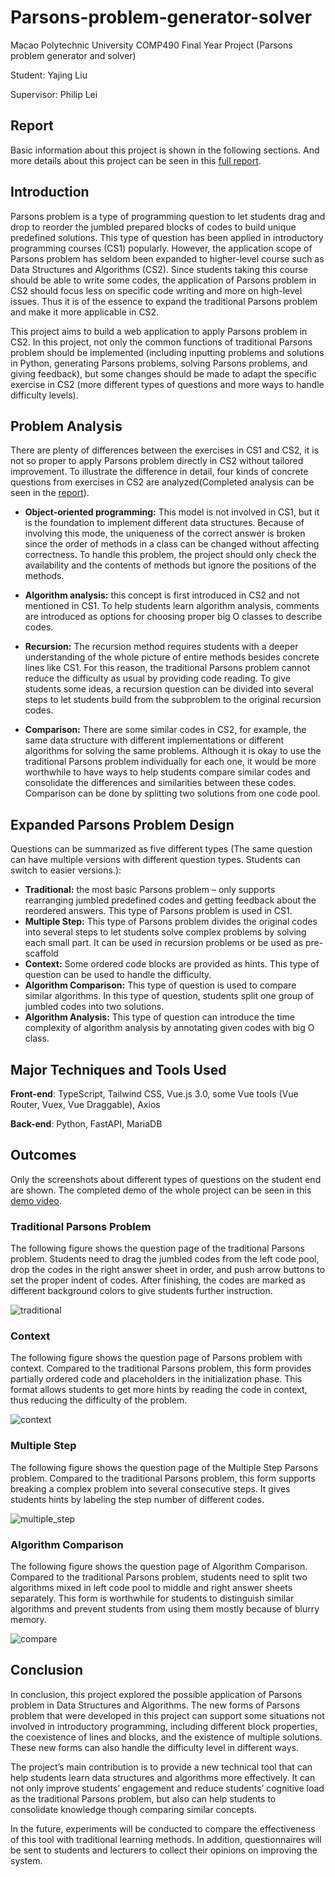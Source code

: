 # Parsons-problem-generator-solver

Macao Polytechnic University COMP490 Final Year Project (Parsons problem generator and solver)

Student: Yajing Liu

Supervisor: Philip Lei

## Report

Basic information about this project is shown in the following sections. And more details about this project can be seen in this [full report](https://github.com/YajingLiu2357/Parsons-problem-generator-solver/blob/main/document/P1908345_Jane_Final%20Report.docx).

## Introduction

Parsons problem is a type of programming question to let students drag and drop to reorder the jumbled prepared blocks of codes to build unique predefined solutions. This type of question has been applied in introductory programming courses (CS1) popularly. However, the application scope of Parsons problem has seldom been expanded to higher-level course such as Data Structures and Algorithms (CS2). Since students taking this course should be able to write some codes, the application of Parsons problem in CS2 should focus less on specific code writing and more on high-level issues. Thus it is of the essence to expand the traditional Parsons problem and make it more applicable in CS2.

This project aims to build a web application to apply Parsons problem in CS2. In this project, not only the common functions of traditional Parsons problem should be implemented (including inputting problems and solutions in Python, generating Parsons problems, solving Parsons problems, and giving feedback), but some changes should be made to adapt the specific exercise in CS2 (more different types of questions and more ways to handle difficulty levels).

## Problem Analysis

There are plenty of differences between the exercises in CS1 and CS2, it is not so proper to apply Parsons problem directly in CS2 without tailored improvement. To illustrate the difference in detail, four kinds of concrete questions from exercises in CS2 are analyzed(Completed analysis can be seen in the [report](https://github.com/YajingLiu2357/Parsons-problem-generator-solver/blob/main/document/P1908345_Jane_Final%20Report.docx)).

- **Object-oriented programming:** This model is not involved in CS1, but it is the foundation to implement different data structures. Because of involving this mode, the uniqueness of the correct answer is broken since the order of methods in a class can be changed without affecting correctness. To handle this problem, the project should only check the availability and the contents of methods but ignore the positions of the methods.

- **Algorithm analysis:** this concept is first introduced in CS2 and not mentioned in CS1. To help students learn algorithm analysis, comments are introduced as options for choosing proper big O classes to describe codes.
- **Recursion:** The recursion method requires students with a deeper understanding of the whole picture of entire methods besides concrete lines like CS1. For this reason, the traditional Parsons problem cannot reduce the difficulty as usual by providing code reading. To give students some ideas, a recursion question can be divided into several steps to let students build from the subproblem to the original recursion codes.
- **Comparison:** There are some similar codes in CS2, for example, the same data structure with different implementations or different algorithms for solving the same problems. Although it is okay to use the traditional Parsons problem individually for each one, it would be more worthwhile to have ways to help students compare similar codes and consolidate the differences and similarities between these codes. Comparison can be done by splitting two solutions from one code pool.

## Expanded Parsons Problem Design

Questions can be summarized as five different types (The same question can have multiple versions with different question types. Students can switch to easier versions.):

- **Traditional:** the most basic Parsons problem – only supports rearranging jumbled predefined codes and getting feedback about the reordered answers. This type of Parsons problem is used in CS1.
- **Multiple Step:** This type of Parsons problem divides the original codes into several steps to let students solve complex problems by solving each small part. It can be used in recursion problems or be used as pre-scaffold
- **Context:** Some ordered code blocks are provided as hints. This type of question can be used to handle the difficulty.
- **Algorithm Comparison:** This type of question is used to compare similar algorithms. In this type of question, students split one group of jumbled codes into two solutions.
- **Algorithm Analysis:** This type of question can introduce the time complexity of algorithm analysis by annotating given codes with big O class.

## Major Techniques and Tools Used

**Front-end**: TypeScript, Tailwind CSS, Vue.js 3.0, some Vue tools (Vue Router, Vuex, Vue Draggable), Axios

**Back-end**: Python, FastAPI, MariaDB

## Outcomes

Only the screenshots about different types of questions on the student end are shown.  The completed demo of the whole project can be seen in this [demo video](https://www.youtube.com/watch?v=PltkgK50wnw).

### Traditional Parsons Problem

The following figure shows the question page of the traditional Parsons problem. Students need to drag the jumbled codes from the left code pool, drop the codes in the right answer sheet in order, and push arrow buttons to set the proper indent of codes. After finishing, the codes are marked as different background colors to give students further instruction.

![traditional](https://github.com/YajingLiu2357/Parsons-problem-generator-solver/blob/main/document/traditional.png)

### Context

The following figure shows the question page of Parsons problem with context. Compared to the traditional Parsons problem, this form provides partially ordered code and placeholders in the initialization phase. This format allows students to get more hints by reading the code in context, thus reducing the difficulty of the problem.

![context](https://github.com/YajingLiu2357/Parsons-problem-generator-solver/blob/main/document/context.png)

### Multiple Step

The following figure shows the question page of the Multiple Step Parsons problem. Compared to the traditional Parsons problem, this form supports breaking a complex problem into several consecutive steps. It gives students hints by labeling the step number of different codes.

![multiple_step](https://github.com/YajingLiu2357/Parsons-problem-generator-solver/blob/main/document/multiple_step.png)

### Algorithm Comparison

The following figure shows the question page of Algorithm Comparison. Compared to the traditional Parsons problem, students need to split two algorithms mixed in left code pool to middle and right answer sheets separately. This form is worthwhile for students to distinguish similar algorithms and prevent students from using them mostly because of blurry memory.

![compare](https://github.com/YajingLiu2357/Parsons-problem-generator-solver/blob/main/document/compare.png)

## Conclusion

In conclusion, this project explored the possible application of Parsons problem in Data Structures and Algorithms. The new forms of Parsons problem that were developed in this project can support some situations not involved in introductory programming, including different block properties, the coexistence of lines and blocks, and the existence of multiple solutions. These new forms can also handle the difficulty level in different ways.

The project’s main contribution is to provide a new technical tool that can help students learn data structures and algorithms more effectively. It can not only improve students’ engagement and reduce students’ cognitive load as the traditional Parsons problem, but also can help students to consolidate knowledge though comparing similar concepts.

In the future, experiments will be conducted to compare the effectiveness of this tool with traditional learning methods. In addition, questionnaires will be sent to students and lecturers to collect their opinions on improving the system.

